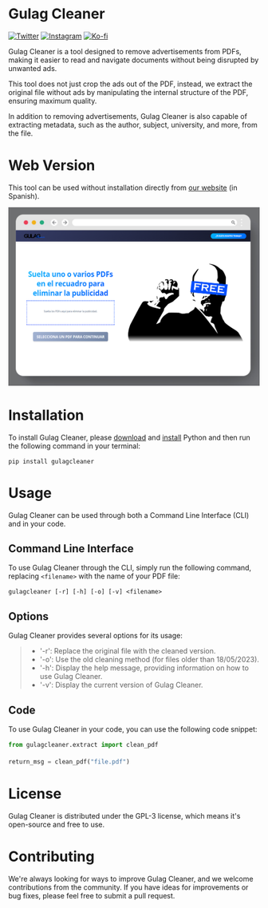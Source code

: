 
# Gulag Cleaner


[![Twitter](https://a11ybadges.com/badge?logo=twitter)](https://twitter.com/gulagcleaner)
[![Instagram](https://a11ybadges.com/badge?logo=instagram)](https://www.instagram.com/gulagcleaner/)
[![Ko-fi](https://a11ybadges.com/badge?logo=kofi)](https://ko-fi.com/L3L86VEX9)


Gulag Cleaner is a tool designed to remove advertisements from PDFs, making it easier to read and navigate documents without being disrupted by unwanted ads.

This tool does not just crop the ads out of the PDF, instead, we extract the original file without ads by manipulating the internal structure of the PDF, ensuring maximum quality.

In addition to removing advertisements, Gulag Cleaner is also capable of extracting metadata, such as the author, subject, university, and more, from the file.

# Web Version

This tool can be used without installation directly from [our website](https://gulagcleaner.com) (in Spanish).

[![Gulag Cleaner webpage](./assets/web_mockup.png)](https://gulagcleaner.com)

# Installation

To install Gulag Cleaner, please [download](https://www.python.org/downloads/) and [install](https://wiki.python.org/moin/BeginnersGuide/Download) Python and then run the following command in your terminal:
```
pip install gulagcleaner
```

# Usage

Gulag Cleaner can be used through both a Command Line Interface (CLI) and in your code.

## Command Line Interface

To use Gulag Cleaner through the CLI, simply run the following command, replacing `<filename>` with the name of your PDF file:

```
gulagcleaner [-r] [-h] [-o] [-v] <filename>
```

## Options

Gulag Cleaner provides several options for its usage:

> * '-r': Replace the original file with the cleaned version.
> * '-o': Use the old cleaning method (for files older than 18/05/2023).
> * '-h': Display the help message, providing information on how to use Gulag Cleaner.
> * '-v': Display the current version of Gulag Cleaner.

## Code

To use Gulag Cleaner in your code, you can use the following code snippet:

```python
from gulagcleaner.extract import clean_pdf

return_msg = clean_pdf("file.pdf")
```

# License
Gulag Cleaner is distributed under the GPL-3 license, which means it's open-source and free to use.

# Contributing
We're always looking for ways to improve Gulag Cleaner, and we welcome contributions from the community. If you have ideas for improvements or bug fixes, please feel free to submit a pull request.